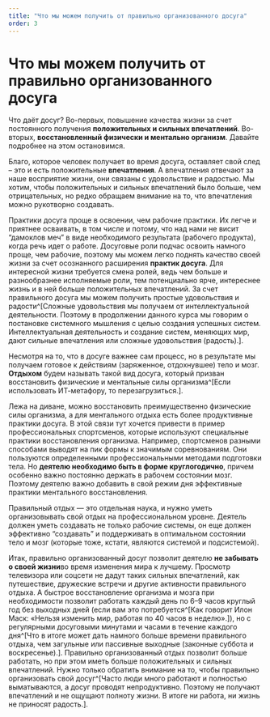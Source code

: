 ```yaml
---
title: "Что мы можем получить от правильно организованного досуга"
order: 3
---
```


# Что мы можем получить от правильно организованного досуга

Что даёт досуг? Во-первых, повышение качества жизни за счет постоянного получения **положительных и сильных впечатлений**. Во-вторых, **восстановленный физически и ментально организм**. Давайте подробнее на этом остановимся.

Благо, которое человек получает во время досуга, оставляет свой след – это и есть положительные **впечатления**. А впечатления отвечают за наше восприятие жизни, они связаны с удовольствие и радостью. Мы хотим, чтобы положительных и сильных впечатлений было больше, чем отрицательных, но редко обращаем внимание на то, что впечатления можно рукотворно создавать.

Практики досуга проще в освоении, чем рабочие практики. Их легче и приятнее осваивать, в том числе и потому, что над нами не висит “дамоклов меч” в виде необходимого результата (рабочего продукта), когда речь идет о работе. Досуговые роли подчас освоить намного проще, чем рабочие, поэтому мы можем легко поднять качество своей жизни за счет осознанного расширения **практик досуга**. Для интересной жизни требуется смена ролей, ведь чем больше и разнообразнее исполняемые роли, тем потенциально ярче, интереснее жизнь и в ней больше положительных впечатлений. За счет правильного досуга мы можем получить простые удовольствия и радости^[Сложные удовольствия мы получаем от интеллектуальной деятельности. Поэтому в продолжении данного курса мы говорим о постановке системного мышления с целью создания успешных систем. Интеллектуальная деятельность и создание систем, меняющих мир, дают сильные впечатления или сложные удовольствия (радость).].

Несмотря на то, что в досуге важнее сам процесс, но в результате мы получаем готовое к действиям (заряженное, отдохнувшее) тело и мозг. **Отдыхом** будем называть такой вид досуга, который призван восстановить физические и ментальные силы организма^[Если использовать ИТ-метафору, то перезагрузиться.].

Лежа на диване, можно восстановить преимущественно физические силы организма, а для ментального отдыха есть более продуктивные практики досуга. В этой связи тут хочется привести в пример профессиональных спортсменов, которые используют специальные практики восстановления организма. Например, спортсменов разными способами выводят на пик формы к значимым соревнованиям. Они пользуются определенными профессиональными методами подготовки тела. Но **деятелю необходимо быть в форме круглогодично**, причем особенно важно постоянно держать в рабочем состоянии мозг. Поэтому деятелю важно добавить в свой режим дня эффективные практики ментального восстановления.

Правильный отдых — это отдельная наука, и нужно уметь организовывать свой отдых на профессиональном уровне. Деятель должен уметь создавать не только рабочие системы, он еще должен эффективно “создавать” и поддерживать в оптимальном состоянии тело и мозг (которые тоже, кстати, являются системой и подсистемой).

Итак, правильно организованный досуг позволит деятелю **не забывать о своей жизни**во время изменения мира к лучшему. Просмотр телевизора или соцсети не дадут таких сильных впечатлений, как путешествие, дружеские встречи и другие активности правильного отдыха. А быстрое восстановление организма и мозга при необходимости позволит работать каждый день по 6–9 часов круглый год без выходных дней (если вам это потребуется^[Как говорит Илон Маск: «Нельзя изменить мир, работая по 40 часов в неделю».]), но с регулярными досуговыми минутами и часами в течение каждого дня^[Что в итоге может дать намного больше времени правильного отдыха, чем загульные или пассивные выходные (законные суббота и воскресенье).]. Правильно организованный отдых позволит больше работать, но при этом иметь больше положительных и сильных впечатлений. Нужно только обратить внимание на то, чтобы правильно организовать свой досуг^[Часто люди много работают и полностью выматываются, а досуг проводят непродуктивно. Поэтому не получают впечатлений и не ощущают полноту жизни. В итоге ни работа, ни жизнь не приносят радость.].